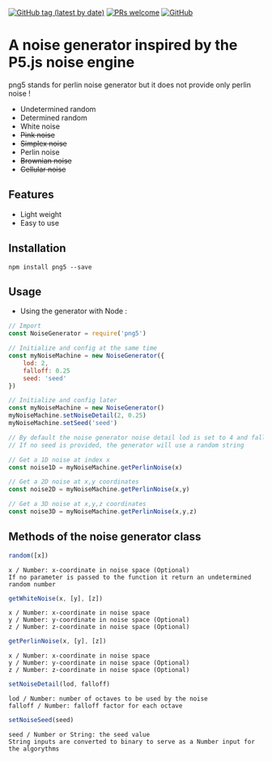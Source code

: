 [![GitHub tag (latest by date)](https://img.shields.io/github/v/tag/xLeDocteurx/png5)](https://www.npmjs.com/package/png5)
[![PRs welcome](https://img.shields.io/badge/PRs-welcome-ff69b4.svg)](https://github.com/xLeDocteurx/png5/pulls)
[![GitHub](https://img.shields.io/github/license/xLeDocteurx/png5)](https://github.com/xLeDocteurx/png5/pulls)

# A noise generator inspired by the P5.js noise engine
png5 stands for perlin noise generator but it does not provide only perlin noise !

- Undetermined random
- Determined random
- White noise
- ~~Pink noise~~
- ~~Simplex noise~~
- Perlin noise
- ~~Brownian noise~~
- ~~Cellular noise~~

## Features
 - Light weight
 - Easy to use

## Installation
```
npm install png5 --save
```

## Usage

- Using the generator with Node :
```javascript
// Import
const NoiseGenerator = require('png5')

// Initialize and config at the same time
const myNoiseMachine = new NoiseGenerator({
    lod: 2,
    falloff: 0.25
    seed: 'seed'
})

// Initialize and config later
const myNoiseMachine = new NoiseGenerator()
myNoiseMachine.setNoiseDetail(2, 0.25)
myNoiseMachine.setSeed('seed')

// By default the noise generator noise detail lod is set to 4 and falloff to  0.5
// If no seed is provided, the generator will use a random string

// Get a 1D noise at index x
const noise1D = myNoiseMachine.getPerlinNoise(x)

// Get a 2D noise at x,y coordinates
const noise2D = myNoiseMachine.getPerlinNoise(x,y)

// Get a 3D noise at x,y,z coordinates
const noise3D = myNoiseMachine.getPerlinNoise(x,y,z)
```
<!-- 
- Using the generator without Node :
```

```

- Using the generator with React :
```

```

- Using the generator with Vue.js :
```

``` -->

## Methods of the noise generator class

```javascript
random([x])
```
    x / Number: x-coordinate in noise space (Optional)
    If no parameter is passed to the function it return an undetermined random number

```javascript
getWhiteNoise(x, [y], [z])
```
    x / Number: x-coordinate in noise space
    y / Number: y-coordinate in noise space (Optional)
    z / Number: z-coordinate in noise space (Optional)

```javascript
getPerlinNoise(x, [y], [z])
```
    x / Number: x-coordinate in noise space
    y / Number: y-coordinate in noise space (Optional)
    z / Number: z-coordinate in noise space (Optional)

```javascript
setNoiseDetail(lod, falloff)
```
    lod / Number: number of octaves to be used by the noise
    falloff / Number: falloff factor for each octave

```javascript
setNoiseSeed(seed)
```
    seed / Number or String: the seed value
    String inputs are converted to binary to serve as a Number input for the algorythms
